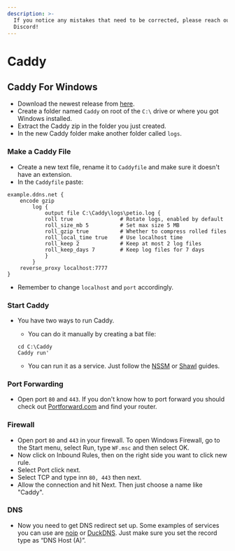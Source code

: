 ```yaml
---
description: >-
  If you notice any mistakes that need to be corrected, please reach out on
  Discord!
---
```


# Caddy

## Caddy For Windows

* Download the newest release from [here](https://caddyserver.com/v2).
* Create a folder named `Caddy` on root of the `C:\` drive or where you got Windows installed.
* Extract the Caddy zip in the folder you just created.
* In the new Caddy folder make another folder called `logs`.

### Make a Caddy File

* Create a new text file, rename it to `Caddyfile` and make sure it doesn't have an extension.
* In the `Caddyfile` paste:

```text
example.ddns.net {
    encode gzip
        log {
            output file C:\Caddy\logs\petio.log {
            roll true               # Rotate logs, enabled by default
            roll_size_mb 5          # Set max size 5 MB
            roll_gzip true          # Whether to compress rolled files
            roll_local_time true    # Use localhost time
            roll_keep 2             # Keep at most 2 log files
            roll_keep_days 7        # Keep log files for 7 days
            }
        }
    reverse_proxy localhost:7777
}
```

* Remember to change `localhost` and `port` accordingly.

### Start Caddy

* You have two ways to run Caddy.

  * You can do it manually by creating a bat file:

  ```text
  cd C:\Caddy
  Caddy run'
  ```

  * You can run it as a service. Just follow the [NSSM](../install-guides/windows.md#nssm) or [Shawl](../install-guides/windows.md#shawl) guides.

### Port Forwarding

* Open port `80` and `443`.  If you don't know how to port forward you should check out [Portforward.com](https://portforward.com/router/) and find your router.

### Firewall

* Open port `80` and `443` in your firewall. To open Windows Firewall, go to the Start menu, select Run, type `WF.msc` and then select OK.
* Now click on Inbound Rules, then on the right side you want to click new rule.
* Select Port click next.
* Select TCP and type inn `80, 443` then next.
* Allow the connection and hit Next. Then just choose a name like "Caddy".

### DNS

* Now you need to get DNS redirect set up.  Some examples of services you can use are [noip](https://www.noip.com/) or [DuckDNS](https://www.duckdns.org/). Just make sure you set the record type as “DNS Host \(A\)”.

## 

